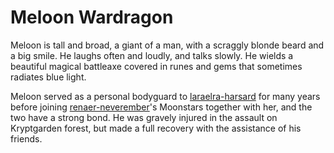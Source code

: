 # Meloon Wardragon

Meloon is tall and broad, a giant of a man, with a scraggly blonde beard and a big smile. He laughs often and loudly, and talks slowly. He wields a beautiful magical battleaxe covered in runes and gems that sometimes radiates blue light.

Meloon served as a personal bodyguard to [laraelra-harsard](laraelra-harsard.md) for many years before joining [renaer-neverember](renaer-neverember.md)'s Moonstars together with her, and the two have a strong bond. He was gravely injured in the assault on Kryptgarden forest, but made a full recovery with the assistance of his friends.